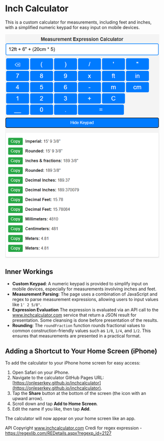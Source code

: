 # Inch Calculator

This is a custom calculator for measurements, including feet and inches, with a simplified numeric keypad for easy input on mobile devices.

![Screenshot](screenshot.png)

## Inner Workings

- **Custom Keypad**: A numeric keypad is provided to simplify input on mobile devices, especially for measurements involving inches and feet.
- **Measurement Parsing**: The page uses a combination of JavaScript and regex to parse measurement expressions, allowing users to input values like `1' 2 5/8"`. 
- **Expression Evaluation** The expression is evaluated via an API call to the www.inchcalculator.com service that return a JSON result for presentation. Some cleansing is done before presentation of the results.
- **Rounding**: The `roundFraction` function rounds fractional values to common construction-friendly values such as `1/8`, `1/4`, and `1/2`. This ensures that measurements are presented in a practical format.

## Adding a Shortcut to Your Home Screen (iPhone)

To add the calculator to your iPhone home screen for easy access:

1. Open Safari on your iPhone.
2. Navigate to the calculator GitHub Pages URL: [https://onleserkey.github.io/inchcalculator](https://onleserkey.github.io/inchcalculator).
3. Tap the **Share** button at the bottom of the screen (the icon with an upward arrow).
4. Scroll down and tap **Add to Home Screen**.
5. Edit the name if you like, then tap **Add**.

The calculator will now appear on your home screen like an app.

API Copyright www.inchcalculator.com
Credi for regex expression - https://regexlib.com/REDetails.aspx?regexp_id=2127

